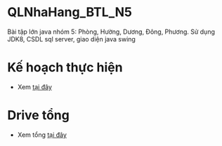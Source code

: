 # QLNhaHang_BTL_N5
Bài tập lớn java nhóm 5: Phòng, Hường, Dương, Đông, Phương. Sử dụng JDK8, CSDL sql server, giao diện java swing

# Kế hoạch thực hiện
- Xem <a href="https://docs.google.com/document/d/1GRV8ElFv6Ote6WgxW3kCbah45tdwqAF8DRRIrLl0EoM/edit#heading=h.gjdgxs">tại đây<a/>
# Drive tổng
- Xem tổng <a href="https://drive.google.com/drive/folders/1bl7tHfw05fzWNC1hJT0v4-o7NaHtrxLT?usp=sharing">tại đây<a/>
